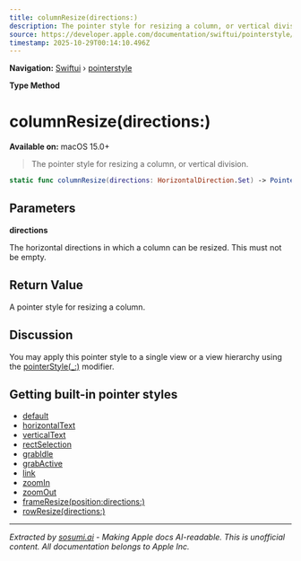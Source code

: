 ```yaml
---
title: columnResize(directions:)
description: The pointer style for resizing a column, or vertical division.
source: https://developer.apple.com/documentation/swiftui/pointerstyle/columnresize(directions:)
timestamp: 2025-10-29T00:14:10.496Z
---
```


**Navigation:** [Swiftui](/documentation/swiftui) › [pointerstyle](/documentation/swiftui/pointerstyle)

**Type Method**

# columnResize(directions:)

**Available on:** macOS 15.0+

> The pointer style for resizing a column, or vertical division.

```swift
static func columnResize(directions: HorizontalDirection.Set) -> PointerStyle
```

## Parameters

**directions**

The horizontal directions in which a column can be resized. This must not be empty.



## Return Value

A pointer style for resizing a column.

## Discussion

You may apply this pointer style to a single view or a view hierarchy using the [pointerStyle(_:)](/documentation/swiftui/view/pointerstyle(_:)) modifier.

## Getting built-in pointer styles

- [default](/documentation/swiftui/pointerstyle/default)
- [horizontalText](/documentation/swiftui/pointerstyle/horizontaltext)
- [verticalText](/documentation/swiftui/pointerstyle/verticaltext)
- [rectSelection](/documentation/swiftui/pointerstyle/rectselection)
- [grabIdle](/documentation/swiftui/pointerstyle/grabidle)
- [grabActive](/documentation/swiftui/pointerstyle/grabactive)
- [link](/documentation/swiftui/pointerstyle/link)
- [zoomIn](/documentation/swiftui/pointerstyle/zoomin)
- [zoomOut](/documentation/swiftui/pointerstyle/zoomout)
- [frameResize(position:directions:)](/documentation/swiftui/pointerstyle/frameresize(position:directions:))
- [rowResize(directions:)](/documentation/swiftui/pointerstyle/rowresize(directions:))

---

*Extracted by [sosumi.ai](https://sosumi.ai) - Making Apple docs AI-readable.*
*This is unofficial content. All documentation belongs to Apple Inc.*
